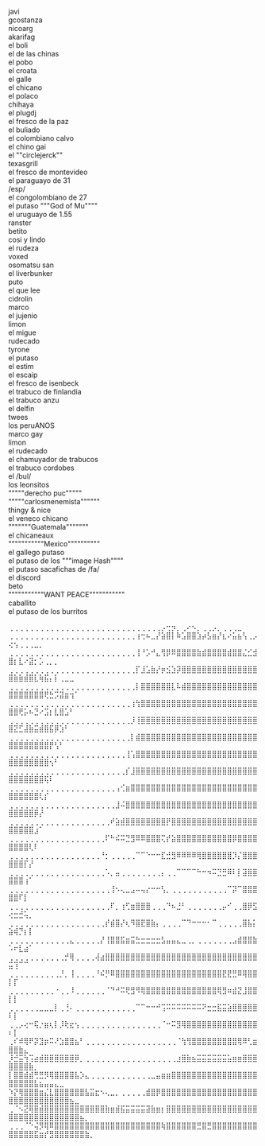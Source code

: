 javi  
gcostanza  
nicoarg  
akarifag  
el boli  
el de las chinas  
el pobo  
el croata  
el galle  
el chicano  
el polaco  
chihaya  
el plugdj  
el fresco de la paz  
el buliado  
el colombiano calvo  
el chino gai  
el ""circlejerck""  
texasgrill  
el fresco de montevideo  
el paraguayo de 31  
/esp/  
el congolombiano de 27  
el putaso """God of Mu""""  
el uruguayo de 1.55  
ranster  
betito  
cosi y lindo  
el rudeza  
voxed  
osomatsu san  
el liverbunker  
puto  
el que lee  
cidrolin  
marco  
el jujenio  
limon  
el migue  
rudecado  
tyrone  
el putaso  
el estim  
el escaip  
el fresco de isenbeck  
el trabuco de finlandia  
el trabuco anzu  
el delfin  
twees  
los peruANOS  
marco gay  
limon  
el rudecado  
el chamuyador de trabucos  
el trabuco cordobes  
el /bul/  
los leonsitos  
"""""derecho puc"""""  
"""""carlosmenemista""""""  
thingy & nice  
el veneco chicano  
"""""""Guatemala"""""""  
el chicaneaux  
"""""""""""Mexico""""""""""  
el gallego putaso  
el putaso de los """image Hash""""  
el putaso sacafichas de /fa/  
el discord  
beto  
"""""""""""WANT PEACE"""""""""""  
caballito  
el putaso de los burritos  



⢀⢀⢀⢀⢀⢀⢀⢀⢀⢀⢀⢀⢀⢀⢀⢀⢀⢀⢀⢀⢀⢀⢀⢀⢀⢀⢀⢀⢀⢀⡠⢒⡲⡀⢀⠔⠢⡀⢀⢀⡠⡀⢀⢀⢀⣀  
⢀⢀⢀⢀⢀⢀⢀⢀⢀⢀⢀⢀⢀⢀⢀⢀⢀⢀⢀⢀⢀⢀⢀⢀⢀⢰⢒⠦⣀⡜⣵⣿⡇⠷⣡⣿⣿⣱⡴⣣⣶⡜⣆⠔⣥⣦⢣⢀⡠⢔⢢⢀⢀⢀⣀⡀  
⢀⢀⢀⢀⢀⢀⢀⢀⢀⢀⢀⢀⢀⢀⢀⢀⢀⢀⢀⢀⢀⢀⢀⢀⢀⢸⠘⡡⠚⣄⢻⡿⠿⣿⣿⣿⣿⣷⣾⣿⣿⣿⣿⣾⣿⣿⣌⣊⣺⣿⡆⣇⠔⣽⡂⡡⢀⡀⡀  
⢀⢀⢀⢀⢀⢀⢀⢀⢀⢀⢀⢀⢀⢀⢀⢀⢀⢀⢀⢀⢀⢀⢀⢀⢀⡏⣸⣡⣷⡜⡶⣪⣱⡽⣿⣿⣿⣿⣿⣿⣿⣿⣿⣿⣿⣿⣿⣿⣿⣿⣷⣷⣾⣿⣇⢷⣯⡄⡇⢀⣀⣀  
⢀⢀⢀⢀⢀⢀⢀⢀⢀⢀⢀⢀⢀⢀⢀⢀⢀⢀⢀⢀⢀⢀⢀⢀⢀⡇⣿⣿⣿⣿⣿⣿⣇⠧⣾⣿⣿⣿⣿⣿⣿⣿⣿⣿⣿⣿⣿⣿⣿⣿⣿⣿⣿⣿⣿⣿⢟⣓⡩⣽⣶⢲⠁  
⢀⢀⢀⢀⢀⢀⢀⢀⢀⢀⢀⢀⢀⢀⢀⢀⢀⢀⢀⢀⢀⢀⢀⢀⢰⢳⣿⣿⣿⣿⣿⣿⣿⣿⣿⣿⣿⣿⣿⣿⣿⣿⣿⣿⣿⣿⣿⣿⣿⣿⣿⢟⡥⠦⣙⠔⣩⡆⣇⣿⣡⠃  
⢀⢀⢀⢀⢀⢀⢀⢀⢀⢀⢀⢀⢀⢀⢀⢀⢀⢀⢀⢀⢀⢀⢀⢀⡸⢸⣿⣿⣿⣿⣿⣿⣿⣿⣿⣿⣿⣿⣿⣿⣿⣿⣿⣿⣿⣿⣿⣿⣿⣿⣝⣋⣼⣷⣭⣾⣿⣯⡿⣱⠃  
⢀⢀⢀⢀⢀⢀⢀⢀⢀⢀⢀⢀⢀⢀⢀⢀⢀⢀⢀⢀⢀⢀⢀⢀⡇⣾⣿⣿⣿⣿⣿⣿⣿⣿⣿⣿⣿⣿⣿⣿⣿⣿⣿⣿⣿⣿⣿⣿⣿⣿⣿⣿⣿⣿⣿⣿⣿⡟⢣⠃  
⢀⢀⢀⢀⢀⢀⢀⢀⢀⢀⢀⢀⢀⢀⢀⢀⢀⢀⢀⢀⢀⢀⢀⢸⢡⣿⣿⣿⣿⣿⣿⣿⣿⣿⣿⣿⣿⣿⣿⣿⣿⣿⣿⣿⣿⣿⣿⣿⣿⣿⣿⣿⣿⣿⣿⣿⣿⢢⠃  
⢀⢀⢀⢀⢀⢀⢀⢀⢀⢀⢀⢀⢀⢀⢀⢀⢀⢀⢀⢀⢀⢀⢀⡎⣸⣿⣿⣿⣿⣿⣿⣿⣿⣿⣿⣿⣿⣿⣿⣿⣿⣿⣿⣿⣿⣿⣿⣿⣿⣿⣿⣿⣿⣿⣿⣿⢯⠇  
⢀⢀⢀⢀⢀⢀⢀⢀⢀⢀⢀⢀⢀⢀⢀⢀⢀⢀⢀⢀⢀⢠⢊⣶⣿⣿⣿⣿⣿⣿⣿⣿⣿⣿⣿⣿⣿⣿⣿⣿⣿⣿⣿⣿⣿⣿⣿⣿⣿⣿⣿⣿⣿⣿⣿⢇⡎  
⢀⢀⢀⢀⢀⢀⢀⢀⢀⢀⢀⢀⢀⢀⢀⢀⢀⢀⢀⢀⢀⣸⠬⣿⣿⣿⣿⣿⣿⣿⣿⣿⣿⣿⣿⣿⣿⣿⣿⣿⣿⣿⣿⣿⣿⣿⣿⣿⣿⣿⣿⣿⣿⣿⡿⡜  
⢀⢀⢀⢀⢀⢀⢀⢀⢀⢀⢀⢀⢀⢀⢀⢀⢀⢀⢀⢀⠞⣵⣾⣿⣿⣿⣿⣿⣿⣿⣿⡟⣿⣿⣿⣿⣿⣿⣿⣿⣿⣿⣿⣿⣿⣿⣿⣿⣿⣿⣿⣿⣿⣿⣰⠁  
⢀⢀⢀⢀⢀⢀⢀⢀⢀⢀⢀⢀⢀⢀⢀⢀⢀⢀⢀⠏⠓⠮⠭⣙⣻⠿⠿⣿⣿⣿⢍⡞⣵⣿⣿⣿⣿⣿⣿⣿⣿⣿⣿⣿⡿⣿⣿⣿⣿⣿⣿⣿⣿⢇⠇  
⢀⢀⢀⢀⢀⢀⢀⢀⢀⢀⢀⢀⢀⢀⢀⢀⢀⢀⠘⡂⢀⢀⢀⢀⢀⠉⠉⠑⠒⠒⣏⣚⣻⠿⠿⠿⠿⢿⣿⣿⣿⣿⣿⣿⡹⡌⣿⣿⣿⣿⣿⣿⡏⡜  
⢀⢀⢀⢀⢀⢀⢀⢀⢀⢀⢀⢀⢀⢀⢀⢀⢀⢀⢀⠡⡀⣤⢀⢀⢀⢀⢀⢀⢀⢀⡄⢀⢀⠉⠉⠉⠉⠓⠒⠲⠭⣙⣛⠿⠇⡇⣽⣿⣿⣿⣿⣿⢰⠁  
⢀⢀⢀⢀⢀⢀⢀⢀⢀⢀⢀⢀⢀⢀⢀⢀⢀⢀⢀⢀⢸⠢⢄⣀⣠⠤⢤⡔⠒⠒⢣⡀⢀⢀⢀⢀⢀⢀⢀⢀⢀⢀⢀⠉⡽⠉⣿⣿⣿⣿⣿⠏⡇  
⢀⢀⢀⢀⢀⢀⢀⢀⢀⢀⢀⢀⢀⢀⢀⢀⢀⢀⢀⢀⠏⡀⢰⢋⣶⣿⣿⣿⢀⢀⢀⠙⠦⣘⠃⢀⢀⢀⢀⢀⢀⢀⡤⠊⢀⢀⣿⡿⣫⢔⣒⣚⢥⡀  
⢀⢀⢀⢀⢀⢀⢀⢀⢀⢀⢀⢀⢀⢀⢀⢀⢀⢀⢀⡞⣾⣿⡜⢆⠻⣿⣟⣿⣷⡄⢀⢀⢀⢀⠉⠙⠒⠒⠒⠂⠉⢀⢀⢀⢀⢀⣿⣧⡅⣵⢾⡙⡆⡇  
⢀⢀⢀⢀⢀⢀⢀⢀⢀⢀⢀⢀⣄⢀⢀⢀⢀⢀⡜⢸⣿⣿⣯⣶⣭⣓⣒⣒⣒⣒⣣⣤⣤⣄⣀⢀⡀⢀⢀⢀⢀⢀⢀⢀⣠⣾⣿⣿⣷⠡⠖⣇⣴⠁  
⢀⢀⢀⢀⢀⢀⢀⢀⢀⢀⢀⡚⢿⢀⢀⢀⢀⢼⣴⣿⣿⣿⣿⣿⣿⣿⣿⣿⣿⣿⣿⣿⣿⣿⣿⣿⣿⣿⣿⣿⣿⣿⣿⣿⣿⣿⣿⣿⣿⣭⢹⠉⠉  
⢀⢀⢀⢀⢀⢀⢀⢀⢀⢀⡘⡀⢸⢀⢀⢀⢀⠘⠮⡛⠿⣿⣿⣿⣿⣿⣿⣿⣿⣿⣿⣿⣿⣿⣿⣿⣿⣿⣿⣿⣿⣿⣟⣟⣛⠿⢿⣿⣿⡇⡏  
⢀⢀⢀⢀⢀⢀⢀⢀⢀⠐⢀⢀⠸⢀⢀⢀⢀⢀⢀⠈⠙⠚⠭⢟⣻⠻⢿⣿⣿⣿⣿⣿⣿⣿⣿⣿⣿⣿⣿⣿⣿⢿⣻⠶⣾⣝⣸⣿⣿⡇⡇  
⢀⢀⢀⢀⢀⢀⣀⣀⣀⡇⢀⢘⠄⢀⢀⢀⢀⢀⢀⢀⢀⢀⢀⢀⢀⠉⠉⠒⠒⠚⢩⠭⠭⠭⠭⠭⠭⠭⠝⣒⣒⣯⣭⣵⣿⣿⣿⣿⣿⠇⡇  
⢀⢀⡠⢔⠒⢯⡐⣶⢆⡇⡸⢗⣖⢢⢀⢀⢀⢀⢀⢀⢀⢀⢀⢀⢀⢀⢀⢀⢀⢀⠈⠒⠭⣻⢿⣿⣿⣿⣿⣿⣿⣿⣿⣿⣿⣿⣿⣿⣿⠆⡇  
⢀⠎⠾⢿⠟⡽⣹⡶⠭⠜⣱⣿⣿⣦⠃⢀⢀⢀⢀⢀⢀⢀⢀⢀⢀⢀⢀⢀⢀⢀⢀⢀⢀⠈⢳⢻⣿⣿⣿⣿⣿⣿⣿⣿⣿⢿⠿⢃⣶⣿⣿⣷⣄  
⡸⣚⣭⢳⢩⣴⣾⣿⣿⣿⣿⣿⣿⡿⡀⢀⢀⢀⢀⢀⢀⢀⢀⢀⢀⢀⢀⢀⢀⢀⢀⢀⢀⣰⣿⣷⣦⣭⣭⣭⣭⣭⣭⣥⣶⣶⣿⣿⣿⣿⣿⣿⣿⣷⡀  
⡇⣿⣿⣾⣾⢛⣛⡻⢿⣿⣿⣿⣿⣧⡱⣄⢀⢀⢀⢀⢀⢀⢀⢀⢀⢀⢀⢀⣀⣤⣶⣶⣿⣿⣿⣿⣿⣿⣿⣿⣿⣿⣿⣿⣿⣿⣿⣿⣿⣿⣿⣿⣿⣿⣧⣦⣤⣤⣄⣀  
⠱⡝⢿⣿⣿⣿⣶⣌⣇⣿⣿⣿⣿⣿⣿⣧⣭⣖⠢⢄⣀⡀⢀⢀⢀⢀⢀⣾⣿⡿⣿⣿⣿⣿⣿⣿⣿⣿⣿⣿⣿⣿⣿⣿⣿⣿⣿⣿⣿⣿⣿⣿⣿⣿⣿⣿⣿⣿⣿⣿⣿⣦⣀  
⢀⠈⠢⣝⢿⣿⣾⣿⣿⣿⣿⣿⣿⣿⣿⣿⣿⣿⣿⣷⣶⣾⣯⣭⣭⣭⣭⣽⣷⣶⡆⣿⣿⣿⣿⣿⣿⣿⣿⣿⣿⣿⣿⣿⣿⣿⣿⣿⣿⣿⣿⣿⣿⣿⣿⣿⣿⣿⣿⣿⣿⣿⣿⣦⡀  
⢀⢀⢀⠈⠑⢬⡻⢿⠿⣿⣿⣿⣿⣿⣿⣿⣿⣿⣿⣿⣿⣿⣿⣿⣿⣿⣿⣿⣿⣿⢷⣿⣿⣿⣿⣿⣿⣛⣿⣛⣿⣿⣿⣿⣿⣿⣿⣿⣿⣿⣿⣿⣿⣿⣯⣶⡞⣻⣿⣿⣿⣿⣿⣿⣷⡀  

